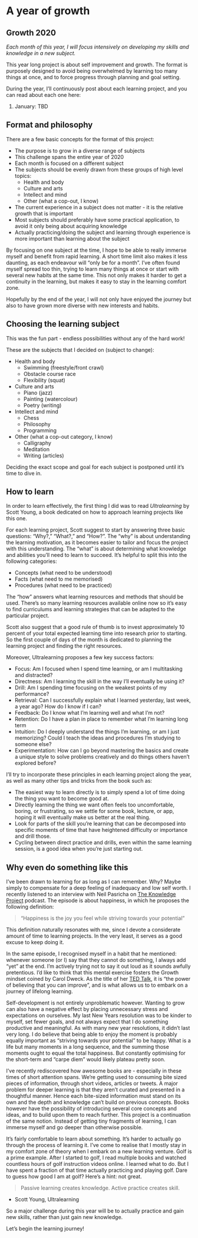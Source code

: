 # A year of growth

## Growth 2020
*Each month of this year, I will focus intensively on developing my skills and knowledge in a new subject.* 

This year long project is about self improvement and growth. The format is purposely designed to avoid being overwhelmed by learning too many things at once, and to force progress through planning and goal setting. 

During the year, I’ll continuously post about each learning project, and you can read about each one here:

1. January: TBD

## Format and philosophy
There are a few basic concepts for the format of this project:

* The purpose is to grow in a diverse range of subjects
* This challenge spans the entire year of 2020
* Each month is focused on a different subject
* The subjects should be evenly drawn from these groups of high level topics:
	* Health and body
	* Culture and arts
	* Intellect and mind
	* Other (what a cop-out, I know)
* The current experience in a subject does not matter - it is the relative growth that is important
* Most subjects should preferably have some practical application, to avoid it only being about acquiring knowledge
* Actually practicing/doing the subject and learning through experience is more important than learning about the subject

By focusing on one subject at the time, I hope to be able to really immerse myself and benefit from rapid learning. A short time limit also makes it less daunting, as each endeavour will “only be for a month”. I’ve often found myself spread too thin, trying to learn many things at once or start with several new habits at the same time. This not only makes it harder to get a continuity in the learning, but makes it easy to stay in the learning comfort zone.

Hopefully by the end of the year, I will not only have enjoyed the journey but also to have grown more diverse with new interests and habits. 

## Choosing the learning subject
This was the fun part - endless possibilities without any of the hard work! 

These are the subjects that I decided on (subject to change):
* Health and body
    * Swimming (freestyle/front crawl)
    * Obstacle course race
    * Flexibility (squat)
* Culture and arts
    * Piano (jazz)
    * Painting (watercolour)
    * Poetry (writing)
* Intellect and mind
    * Chess
    * Philosophy
    * Programming
* Other (what a cop-out category, I know)
    * Calligraphy
    * Meditation
    * Writing (articles)
	
Deciding the exact scope and goal for each subject is postponed until it’s time to dive in.

## How to learn
In order to learn effectively, the first thing I did was to read *Ultralearning* by Scott Young, a book dedicated on how to approach learning projects like this one. 

For each learning project, Scott suggest to start by answering three basic questions: “Why?,” “What?,” and “How?”.  The “why” is about understanding the learning motivation, as it becomes easier to tailor and focus the project with this understanding. The “what” is about determining what knowledge and abilities you’ll need to learn to succeed. It’s helpful to split this into the following categories:

* Concepts (what need to be understood)
* Facts (what need to me memorised) 
* Procedures (what need to be practiced)

The “how” answers what learning resources and methods that should be used. There’s so many learning resources available online now so it’s easy to find curriculums and learning strategies that can be adapted to the particular project. 

Scott also suggest that a good rule of thumb is to invest approximately 10 percent of your total expected learning time into research prior to starting. So the first couple of days of the month is dedicated to planning the learning project and finding the right resources. 

Moreover, Ultralearning proposes a few key success factors:

* Focus: Am I focused when I spend time learning, or am I multitasking and distracted? 
* Directness: Am I learning the skill in the way I’ll eventually be using it? 
* Drill: Am I spending time focusing on the weakest points of my performance? 
* Retrieval: Can I successfully explain what I learned yesterday, last week, a year ago? How do I know if I can?
* Feedback: Do I know what I’m learning well and what I’m not?
* Retention: Do I have a plan in place to remember what I’m learning long term
* Intuition: Do I deeply understand the things I’m learning, or am I just memorizing? Could I teach the ideas and procedures I’m studying to someone else?
* Experimentation: How can I go beyond mastering the basics and create a unique style to solve problems creatively and do things others haven’t explored before?

I’ll try to incorporate these principles in each learning project along the year, as well as many other tips and tricks from the book such as:
* The easiest way to learn directly is to simply spend a lot of time doing the thing you want to become good at.
* Directly learning the thing we want often feels too uncomfortable, boring, or frustrating, so we settle for some book, lecture, or app, hoping it will eventually make us better at the real thing.
* Look for parts of the skill you’re learning that can be decomposed into specific moments of time that have heightened difficulty or importance and drill those.
* Cycling between direct practice and drills, even within the same learning session, is a good idea when you’re just starting out.


## Why even do something like this
I’ve been drawn to learning for as long as I can remember. Why? Maybe simply to compensate for a deep feeling of inadequacy and low self worth. I recently listened to an interview with Neil Pasricha on [The Knowledge Project](https://fs.blog/neil-pasricha/) podcast. The episode is about happiness, in which he proposes the following definition:

> “Happiness is the joy you feel while striving towards your potential”

This definition naturally resonates with me, since I devote a considerate amount of time to learning projects. In the very least, it serves as a good excuse to keep doing it. 

In the same episode, I recognised myself in a habit that he mentioned:  whenever someone (or I) say that they cannot do something, I always add “yet” at the end. I’m actively trying not to say it out loud as it sounds awfully pretentious. I’d like to think that this mental exercise fosters the Growth mindset coined by Carol Dweck. As the title of her [TED Talk](https://www.ted.com/talks/carol_dweck_the_power_of_believing_that_you_can_improve), it is “the power of believing that you can improve”, and is what allows us to to embark on a journey of lifelong learning.

Self-development is not entirely unproblematic however. Wanting to grow can also have a negative effect by placing unnecessary stress and expectations on ourselves. My last New Years resolution was to be kinder to myself, set fewer goals, and not always expect that I do something productive and meaningful. As with many new year resolutions, it didn’t last very long. I do believe that being able to enjoy the moment is probably equally important as “striving towards your potential” to be happy. What is a life but many moments in a long sequence, and the summing those moments ought to equal the total happiness. But constantly optimising for the short-term and “carpe diem” would likely plateau pretty soon.

I’ve recently rediscovered how awesome books are - especially in these times of short attention spans. We’re getting used to consuming bite sized pieces of information, through short videos, articles or tweets. A major problem for deeper learning is that they aren’t curated and presented in a thoughtful manner. Hence each bite-sized information must stand on its own and the depth and knowledge can’t build on previous concepts. Books however have the possibility of introducing several core concepts and ideas, and to build upon them to reach further. This project is a continuation of the same notion. Instead of getting tiny fragments of learning, I can immerse myself and go deeper than otherwise possible.

It’s fairly comfortable to learn about something. It’s harder to actually go through the process of learning it. I’ve come to realise that I mostly stay in my comfort zone of theory when I embark on a new learning venture. Golf is a prime example. After I started to golf, I read multiple books and watched countless hours of golf instruction videos online. I learned what to do. But I have spent a fraction of that time actually practicing and playing golf. Dare to guess how good I am at golf? Here’s a hint: not great.

> Passive learning creates knowledge. Active practice creates skill.

- Scott Young, Ultralearning

So a major challenge during this year will be to actually practice and gain new skills, rather than just gain new knowledge.

Let’s begin the learning journey!
